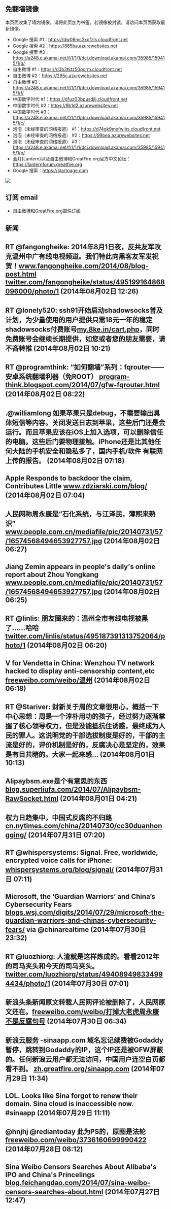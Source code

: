 ## 免翻墙镜像
本页面收集了墙内镜像。请将此页加为书签。若镜像被封锁，请访问本页面获取最新镜像。        
* Google 搜索 #1：https://dw08mc3xofzls.cloudfront.net        
* Google 搜索 #2：https://865ba.azurewebsites.net        
* Google 搜索 #3：https://a248.e.akamai.net/f/1/1/1/dci.download.akamai.com/35985/159415/1/g/        
* 自由微博 #1：https://d3b3tktz50pcrm.cloudfront.net        
* 自由微博 #2：https://295c.azurewebsites.net        
* 自由微博 #3：https://a248.e.akamai.net/f/1/1/1/dci.download.akamai.com/35985/159415/1/f/        
* 中国数字时代 #1：https://d1uz00bpusdjlj.cloudfront.net        
* 中国数字时代 #2：https://8b1d2.azurewebsites.net        
* 中国数字时代 #3：https://a248.e.akamai.net/f/1/1/1/dci.download.akamai.com/35985/159415/1/c/        
* 泡泡（未经审查的网络报道） #1：https://d74gk9mefwlhs.cloudfront.net        
* 泡泡（未经审查的网络报道） #2：https://99bea.azurewebsites.net        
* 泡泡（未经审查的网络报道） #3：https://a248.e.akamai.net/f/1/1/1/dci.download.akamai.com/35985/159415/1/p/
* 蓝灯(Lantern)以及自由微博和GreatFire.org官方中文论坛：https://lanternforum.greatfire.org
* Google 搜索：https://startpage.com

<img src="https://raw.githubusercontent.com/greatfire/z/master/logos.gif" />

## 订阅 email
* <a href="https://b.us7.list-manage.com/subscribe?u=854fca58782082e0cbdf204a0&id=c78949b93c">自由微博和GreatFire.org邮件订阅</a>
    
## 新闻
RT @fangongheike: 2014年8月1日夜，反共友军攻克温州中广有线电视频道。我们特此向黑客友军发祝贺！<a href="http://www.fangongheike.com/2014/08/blog-post.html">www.fangongheike.com/2014/08/blog-post.html</a> <a href="https://twitter.com/fangongheike/status/495199164868096000/photo/1">twitter.com/fangongheike/status/495199164868096000/photo/1</a> (2014年08月02日 12:26)
 ---
RT @lonely520: ssh91开始启动shadowsocks普及计划，为少量使用的用户提供只需18元一年的稳定shadowsocks付费账号<a href="http://my.8ke.in/cart.php?gid=19">my.8ke.in/cart.php</a>，同时免费账号会继续长期提供，如您或者您的朋友需要，请不吝转推 (2014年08月02日 10:21)
 ---
RT @programthink: “如何翻墙”系列：fqrouter——安卓系统翻墙利器（免ROOT）
<a href="http://program-think.blogspot.com/2014/07/gfw-fqrouter.html">program-think.blogspot.com/2014/07/gfw-fqrouter.html</a> (2014年08月02日 08:22)
 ---
.@williamlong 如果苹果只是debug，不需要输出具体短信等内容。关闭发送日志到苹果，这些后门还是会运行。而且苹果应该在iOS上加入选项，可以删除信任的电脑。这些后门要物理接触。iPhone还是比其他任何大陆的手机安全和隐私多了，国内手机/软件 有联网上传的报告。 (2014年08月02日 07:18)
 ---
Apple Responds to backdoor the claim, Contributes Little <a href="http://www.zdziarski.com/blog/?p=3447">www.zdziarski.com/blog/</a> (2014年08月02日 07:04)
 ---
人民网称周永康是“石化系统，与江泽民，薄熙来熟识” <a href="http://www.people.com.cn/mediafile/pic/20140731/57/16574568494653927757.jpg">www.people.com.cn/mediafile/pic/20140731/57/16574568494653927757.jpg</a> (2014年08月02日 06:27)
 ---
Jiang Zemin appears in people's daily's online report about Zhou Yongkang <a href="http://www.people.com.cn/mediafile/pic/20140731/57/16574568494653927757.jpg">www.people.com.cn/mediafile/pic/20140731/57/16574568494653927757.jpg</a> (2014年08月02日 06:25)
 ---
RT @linlis: 朋友圈来的：温州全市有线电视被黑了……哈哈 <a href="https://twitter.com/linlis/status/495187391313752064/photo/1">twitter.com/linlis/status/495187391313752064/photo/1</a> (2014年08月02日 06:20)
 ---
V for Vendetta in China: Wenzhou TV network hacked to display anti-censorship content,etc  <a href="https://freeweibo.com/weibo/%E6%B8%A9%E5%B7%9E">freeweibo.com/weibo/温州</a> (2014年08月02日 06:18)
 ---
RT @Stariver: 财新关于周的文章很用心，概括一下中心思想：周是一个淳朴用功的孩子，经过努力逐渐掌握了核心领导权力，但是没能抵抗住诱惑，最终成为人民的罪人。这说明党的干部选拔制度是好的，干部的主流是好的，评价机制是好的，反腐决心是坚定的，效果是有目共睹的。大家一起来感… (2014年08月01日 10:13)
 ---
Alipaybsm.exe是个有意思的东西 <a href="http://blog.superliufa.com/2014/07/Alipaybsm-RawSocket.html">blog.superliufa.com/2014/07/Alipaybsm-RawSocket.html</a> (2014年08月01日 04:21)
 ---
权力日趋集中，中国式反腐的不归路 <a href="http://cn.nytimes.com/china/20140730/cc30duanhongqing/">cn.nytimes.com/china/20140730/cc30duanhongqing/</a> (2014年07月31日 07:20)
 ---
RT @whispersystems: Signal. Free, worldwide, encrypted voice calls for iPhone: <a href="https://whispersystems.org/blog/signal/">whispersystems.org/blog/signal/</a> (2014年07月31日 07:11)
 ---
Microsoft, the ‘Guardian Warriors’ and China’s Cybersecurity Fears <a href="http://blogs.wsj.com/digits/2014/07/29/microsoft-the-guardian-warriors-and-chinas-cybersecurity-fears/">blogs.wsj.com/digits/2014/07/29/microsoft-the-guardian-warriors-and-chinas-cybersecurity-fears/</a> via @chinarealtime (2014年07月30日 23:32)
 ---
RT @luozhiorg: 人渣就是这样炼成的。看看2012年的司马夹头和今天的司马夹头。 <a href="https://twitter.com/luozhiorg/status/494089498334994434/photo/1">twitter.com/luozhiorg/status/494089498334994434/photo/1</a> (2014年07月30日 07:01)
 ---
新浪头条新闻原文转载人民网评论被删除了，人民网原文还在。<a href="https://freeweibo.com/weibo/%E6%89%93%E6%8E%89%E5%A4%A7%E8%80%81%E8%99%8E%E5%91%A8%E6%B0%B8%E5%BA%B7%E4%B8%8D%E6%98%AF%E5%8F%8D%E8%85%90%E5%8F%A5%E5%8F%B7">freeweibo.com/weibo/打掉大老虎周永康不是反腐句号</a> (2014年07月30日 06:34)
 ---
新浪云服务 -sinaapp.com 域名忘记续费被Godaddy暂停，跳转到Godaddy的IP，这个IP还是被GFW屏蔽的。任何新浪云用户都无法访问，中国用户连空白页都看不到。 <a href="https://zh.greatfire.org/sinaapp.com">zh.greatfire.org/sinaapp.com</a> (2014年07月29日 11:34)
 ---
LOL. Looks like Sina forgot to renew their domain. Sina cloud is inaccessible now. #sinaapp (2014年07月29日 11:11)
 ---
@hnjhj @rediantoday 此为PS的，原图是法轮 <a href="https://freeweibo.com/weibo/3736160699990422">freeweibo.com/weibo/3736160699990422</a> (2014年07月28日 08:12)
 ---
Sina Weibo Censors Searches About Alibaba's IPO and China's Princelings <a href="http://blog.feichangdao.com/2014/07/sina-weibo-censors-searches-about.html">blog.feichangdao.com/2014/07/sina-weibo-censors-searches-about.html</a> (2014年07月27日 12:47)
 ---
